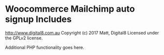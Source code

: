 # Woocommerce Mailchimp auto signup Includes #
http://www.digital8.com.au
Copyright (c) 2017 Matt, Digital8
Licensed under the GPLv2 license.

Additional PHP functionality goes here.